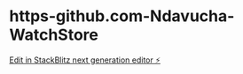 # https-github.com-Ndavucha-WatchStore

[Edit in StackBlitz next generation editor ⚡️](https://stackblitz.com/~/github.com/Ndavucha/https-github.com-Ndavucha-WatchStore)